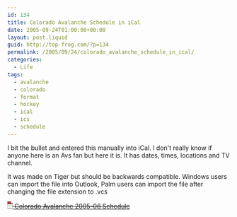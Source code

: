 ```yaml
---
id: 134
title: Colorado Avalanche Schedule in iCal
date: 2005-09-24T01:00:00+00:00
layout: post.liquid
guid: http://top-frog.com/?p=134
permalink: /2005/09/24/colorado_avalanche_schedule_in_ical/
categories:
  - Life
tags:
  - avalanche
  - colorado
  - format
  - hockey
  - ical
  - ics
  - schedule
---
```

I bit the bullet and entered this manually into iCal. I don't really know if anyone here is an Avs fan but here it is. It has dates, times, locations and TV channel.

It was made on Tiger but should be backwards compatible. Windows users can import the file into Outlook, Palm users can import the file after changing the file extension to .vcs

~~[ ![iCal Icon](/assets/articles/ical.gif) Colorado Avalanche 2005-06 Schedule](/files/ical/ColoradoAvalanche2005-06.ics)~~
